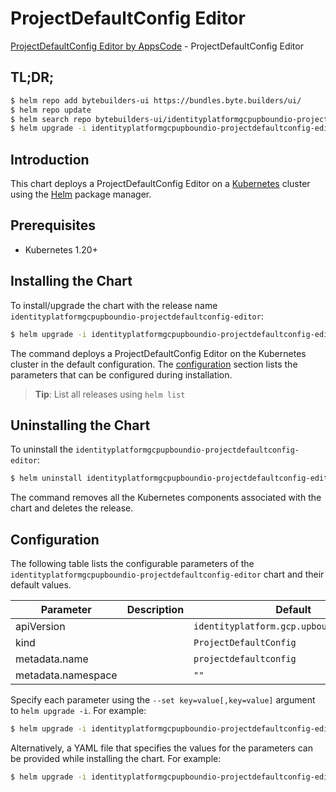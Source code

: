 # ProjectDefaultConfig Editor

[ProjectDefaultConfig Editor by AppsCode](https://byte.builders) - ProjectDefaultConfig Editor

## TL;DR;

```bash
$ helm repo add bytebuilders-ui https://bundles.byte.builders/ui/
$ helm repo update
$ helm search repo bytebuilders-ui/identityplatformgcpupboundio-projectdefaultconfig-editor --version=v0.4.18
$ helm upgrade -i identityplatformgcpupboundio-projectdefaultconfig-editor bytebuilders-ui/identityplatformgcpupboundio-projectdefaultconfig-editor -n default --create-namespace --version=v0.4.18
```

## Introduction

This chart deploys a ProjectDefaultConfig Editor on a [Kubernetes](http://kubernetes.io) cluster using the [Helm](https://helm.sh) package manager.

## Prerequisites

- Kubernetes 1.20+

## Installing the Chart

To install/upgrade the chart with the release name `identityplatformgcpupboundio-projectdefaultconfig-editor`:

```bash
$ helm upgrade -i identityplatformgcpupboundio-projectdefaultconfig-editor bytebuilders-ui/identityplatformgcpupboundio-projectdefaultconfig-editor -n default --create-namespace --version=v0.4.18
```

The command deploys a ProjectDefaultConfig Editor on the Kubernetes cluster in the default configuration. The [configuration](#configuration) section lists the parameters that can be configured during installation.

> **Tip**: List all releases using `helm list`

## Uninstalling the Chart

To uninstall the `identityplatformgcpupboundio-projectdefaultconfig-editor`:

```bash
$ helm uninstall identityplatformgcpupboundio-projectdefaultconfig-editor -n default
```

The command removes all the Kubernetes components associated with the chart and deletes the release.

## Configuration

The following table lists the configurable parameters of the `identityplatformgcpupboundio-projectdefaultconfig-editor` chart and their default values.

|     Parameter      | Description |                       Default                        |
|--------------------|-------------|------------------------------------------------------|
| apiVersion         |             | <code>identityplatform.gcp.upbound.io/v1beta1</code> |
| kind               |             | <code>ProjectDefaultConfig</code>                    |
| metadata.name      |             | <code>projectdefaultconfig</code>                    |
| metadata.namespace |             | <code>""</code>                                      |


Specify each parameter using the `--set key=value[,key=value]` argument to `helm upgrade -i`. For example:

```bash
$ helm upgrade -i identityplatformgcpupboundio-projectdefaultconfig-editor bytebuilders-ui/identityplatformgcpupboundio-projectdefaultconfig-editor -n default --create-namespace --version=v0.4.18 --set apiVersion=identityplatform.gcp.upbound.io/v1beta1
```

Alternatively, a YAML file that specifies the values for the parameters can be provided while
installing the chart. For example:

```bash
$ helm upgrade -i identityplatformgcpupboundio-projectdefaultconfig-editor bytebuilders-ui/identityplatformgcpupboundio-projectdefaultconfig-editor -n default --create-namespace --version=v0.4.18 --values values.yaml
```
